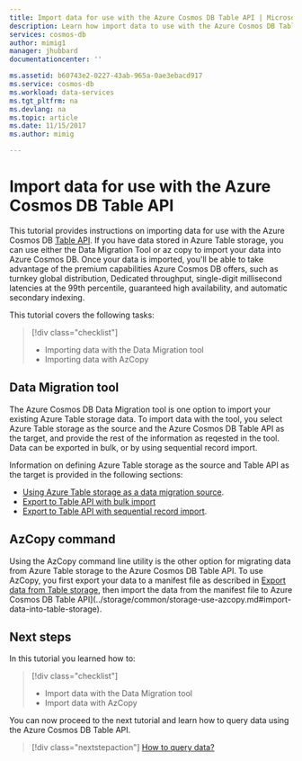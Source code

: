 ```yaml
---
title: Import data for use with the Azure Cosmos DB Table API | Microsoft Docs
description: Learn how import data to use with the Azure Cosmos DB Table API.
services: cosmos-db
author: mimig1
manager: jhubbard
documentationcenter: ''

ms.assetid: b60743e2-0227-43ab-965a-0ae3ebacd917
ms.service: cosmos-db
ms.workload: data-services
ms.tgt_pltfrm: na
ms.devlang: na
ms.topic: article
ms.date: 11/15/2017
ms.author: mimig

---
```


# Import data for use with the Azure Cosmos DB Table API

This tutorial provides instructions on importing data for use with the Azure Cosmos DB [Table API](table-introduction.md). If you have data stored in Azure Table storage, you can use either the Data Migration Tool or az copy to import your data into Azure Cosmos DB. Once your data is imported, you'll be able to take advantage of the premium capabilities Azure Cosmos DB offers, such as turnkey global distribution, Dedicated throughput, single-digit millisecond latencies at the 99th percentile, guaranteed high availability, and automatic secondary indexing.

This tutorial covers the following tasks:

> [!div class="checklist"]
> * Importing data with the Data Migration tool
> * Importing data with AzCopy

## Data Migration tool

The Azure Cosmos DB Data Migration tool is one option to import your existing Azure Table storage data. To import data with the tool, you select Azure Table storage as the source and the Azure Cosmos DB Table API as the target, and provide the rest of the information as reqested in the tool. Data can be exported in bulk, or by using sequential record import. 

Information on defining Azure Table storage as the source and Table API as the target is provided in the following sections:
- [Using Azure Table storage as a data migration source](import-data.md#AzureTableSource). 
- [Export to Table API with bulk import](import-data.md#tableapibulkexport)
- [Export to Table API with sequential record import](import-data.md#tableapiseqtarget).

## AzCopy command

Using the AzCopy command line utility is the other option for migrating data from Azure Table storage to the Azure Cosmos DB Table API. To use AzCopy, you first export your data to a manifest file as described in [Export data from Table storage](../storage/common/storage-use-azcopy.md#export-data-from-table-storage), then import the data from the manifest file to Azure Cosmos DB Table API](../storage/common/storage-use-azcopy.md#import-data-into-table-storage).

## Next steps

In this tutorial you learned how to:

> [!div class="checklist"]
> * Import data with the Data Migration tool
> * Import data with AzCopy

You can now proceed to the next tutorial and learn how to query data using the Azure Cosmos DB Table API. 

> [!div class="nextstepaction"]
>[How to query data?](../cosmos-db/tutorial-query-table.md)



